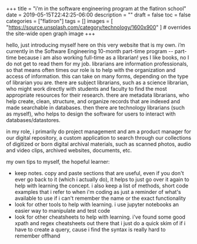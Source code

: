 +++
title = "i'm in the software engineering program at the flatiron school"
date = 2019-05-15T22:42:25-06:00
description = ""
draft = false
toc = false
categories = ["flatiron"]
tags = []
images = [
  "https://source.unsplash.com/category/technology/1600x900"
] # overrides the site-wide open graph image
+++

hello, just introducing myself here on this very website that is my own. i’m currently in the Software Engineering 10-month part-time program -- part-time because i am also working full-time as a librarian! yes I like books, no I do not get to read them for my job. librarians are information professionals, so that means often times our role is to help with the organization and access of information. this can take on many forms, depending on the type of librarian you are. there are subject librarians, such as a science librarian, who might work directly with students and faculty to find the most appropriate resources for their research. there are metadata librarians, who help create, clean, structure, and organize records that are indexed and made searchable in databases. then there are technology librarians (such as myself), who helps to design the software for users to interact with databases/datastores.

in my role, i primarily do project management and am a product manager for our digital repository, a custom application to search through our collections of digitized or born digital archival materials, such as scanned photos, audio and video clips, archived websites, documents, etc.

my own tips to myself, the hopeful learner:
- keep notes. copy and paste sections that are useful, even if you don't ever go back to it (which i actually do), it helps to just go over it again to help with learning the concept. i also keep a list of methods, short code examples that i refer to when i'm coding as just a reminder of what's available to use if i can't remember the name or the exact functionality
- look for other tools to help with learning. i use jupyter notebooks an easier way to manipulate and test code
- look for other cheatsheets to help with learning. i've found some good xpath and regex cheatsheets out there that i just do a quick skim of if i have to create a query, cause i find the syntax is really hard to remember offhand



<!--more-->


